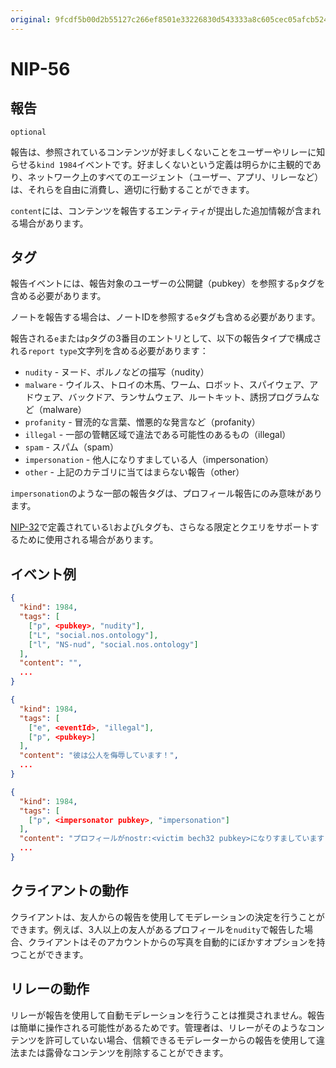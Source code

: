 ```yaml
---
original: 9fcdf5b00d2b55127c266ef8501e33226830d543333a8c605cec05afcb5249d6
---
```


NIP-56
======

報告
----

`optional`

報告は、参照されているコンテンツが好ましくないことをユーザーやリレーに知らせる`kind 1984`イベントです。好ましくないという定義は明らかに主観的であり、ネットワーク上のすべてのエージェント（ユーザー、アプリ、リレーなど）は、それらを自由に消費し、適切に行動することができます。

`content`には、コンテンツを報告するエンティティが提出した追加情報が含まれる場合があります。

タグ
----

報告イベントには、報告対象のユーザーの公開鍵（pubkey）を参照する`p`タグを含める必要があります。

ノートを報告する場合は、ノートIDを参照する`e`タグも含める必要があります。

報告される`e`または`p`タグの3番目のエントリとして、以下の報告タイプで構成される`report type`文字列を含める必要があります：

- `nudity` - ヌード、ポルノなどの描写（nudity）
- `malware` - ウイルス、トロイの木馬、ワーム、ロボット、スパイウェア、アドウェア、バックドア、ランサムウェア、ルートキット、誘拐プログラムなど（malware）
- `profanity` - 冒涜的な言葉、憎悪的な発言など（profanity）
- `illegal` - 一部の管轄区域で違法である可能性のあるもの（illegal）
- `spam` - スパム（spam）
- `impersonation` - 他人になりすましている人（impersonation）
- `other` - 上記のカテゴリに当てはまらない報告（other）

`impersonation`のような一部の報告タグは、プロフィール報告にのみ意味があります。

[NIP-32](32.md)で定義されている`l`および`L`タグも、さらなる限定とクエリをサポートするために使用される場合があります。

イベント例
----------

```json
{
  "kind": 1984,
  "tags": [
    ["p", <pubkey>, "nudity"],
    ["L", "social.nos.ontology"],
    ["l", "NS-nud", "social.nos.ontology"]
  ],
  "content": "",
  ...
}

{
  "kind": 1984,
  "tags": [
    ["e", <eventId>, "illegal"],
    ["p", <pubkey>]
  ],
  "content": "彼は公人を侮辱しています！",
  ...
}

{
  "kind": 1984,
  "tags": [
    ["p", <impersonator pubkey>, "impersonation"]
  ],
  "content": "プロフィールがnostr:<victim bech32 pubkey>になりすましています",
  ...
}
```

クライアントの動作
------------------

クライアントは、友人からの報告を使用してモデレーションの決定を行うことができます。例えば、3人以上の友人があるプロフィールを`nudity`で報告した場合、クライアントはそのアカウントからの写真を自動的にぼかすオプションを持つことができます。

リレーの動作
------------

リレーが報告を使用して自動モデレーションを行うことは推奨されません。報告は簡単に操作される可能性があるためです。管理者は、リレーがそのようなコンテンツを許可していない場合、信頼できるモデレーターからの報告を使用して違法または露骨なコンテンツを削除することができます。